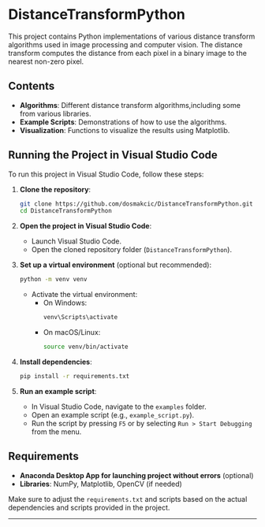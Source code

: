 # DistanceTransformPython

This project contains Python implementations of various distance transform algorithms used in image processing and computer vision. The distance transform computes the distance from each pixel in a binary image to the nearest non-zero pixel.

## Contents

- **Algorithms**: Different distance transform algorithms,including some from various libraries.
- **Example Scripts**: Demonstrations of how to use the algorithms.
- **Visualization**: Functions to visualize the results using Matplotlib.

## Running the Project in Visual Studio Code

To run this project in Visual Studio Code, follow these steps:

1. **Clone the repository**:
    ```sh
    git clone https://github.com/dosmakcic/DistanceTransformPython.git
    cd DistanceTransformPython
    ```

2. **Open the project in Visual Studio Code**:
    - Launch Visual Studio Code.
    - Open the cloned repository folder (`DistanceTransformPython`).

3. **Set up a virtual environment** (optional but recommended):
    ```sh
    python -m venv venv
    ```
    - Activate the virtual environment:
        - On Windows:
          ```sh
          venv\Scripts\activate
          ```
        - On macOS/Linux:
          ```sh
          source venv/bin/activate
          ```

4. **Install dependencies**:
    ```sh
    pip install -r requirements.txt
    ```

5. **Run an example script**:
    - In Visual Studio Code, navigate to the `examples` folder.
    - Open an example script (e.g., `example_script.py`).
    - Run the script by pressing `F5` or by selecting `Run > Start Debugging` from the menu.

## Requirements

- **Anaconda Desktop App for launching project without errors** (optional)
- **Libraries**: NumPy, Matplotlib, OpenCV (if needed)

Make sure to adjust the `requirements.txt` and scripts based on the actual dependencies and scripts provided in the project.

---

